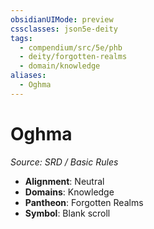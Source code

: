 ```yaml
---
obsidianUIMode: preview
cssclasses: json5e-deity
tags:
  - compendium/src/5e/phb
  - deity/forgotten-realms
  - domain/knowledge
aliases:
  - Oghma
---
```

# Oghma
*Source: SRD / Basic Rules* 

- **Alignment**: Neutral
- **Domains**: Knowledge
- **Pantheon**: Forgotten Realms
- **Symbol**: Blank scroll